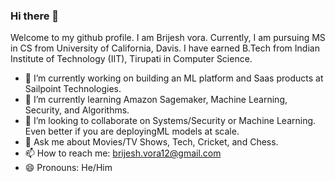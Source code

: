 ### Hi there 👋

Welcome to my github profile. I am Brijesh vora. Currently, I am pursuing MS in CS from University of California, Davis. I have earned B.Tech from Indian Institute of Technology (IIT), Tirupati in Computer Science.


- 🔭 I’m currently working on building an ML platform and Saas products at Sailpoint Technologies. 
- 🌱 I’m currently learning  Amazon Sagemaker, Machine Learning, Security, and Algorithms.
- 👯 I’m looking to collaborate on Systems/Security or Machine Learning. Even better if you are deployingML models at scale.
- 💬 Ask me about Movies/TV Shows, Tech, Cricket, and Chess.
- 📫 How to reach me: brijesh.vora12@gmail.com
- 😄 Pronouns: He/Him



<!--
**vorabrijesh/vorabrijesh** is a ✨ _special_ ✨ repository because its `README.md` (this file) appears on your GitHub profile.

Here are some ideas to get you started:

- 🔭 I’m currently working on ...
- 🌱 I’m currently learning ...
- 👯 I’m looking to collaborate on ...
- 🤔 I’m looking for help with ...
- 💬 Ask me about ...
- 📫 How to reach me: ...
- 😄 Pronouns: ...
- ⚡ Fun fact: ...
-->
